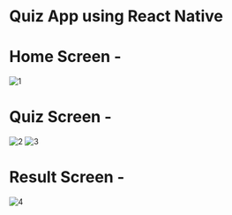 # Quiz App using React Native

# Home Screen -

![1](https://github.com/Om-Aditya-Jain/Quiz-App/assets/91939727/549db29e-65b4-412b-a590-9251158f468e)

# Quiz Screen - 

![2](https://github.com/Om-Aditya-Jain/Quiz-App/assets/91939727/39c03a8c-8405-4841-9c6d-0afd0d5338af)
![3](https://github.com/Om-Aditya-Jain/Quiz-App/assets/91939727/5d336831-d37a-46fd-807d-4ab98f037075)

# Result Screen - 

![4](https://github.com/Om-Aditya-Jain/Quiz-App/assets/91939727/0b8e5940-03f5-4764-86c5-147472a7533f)
